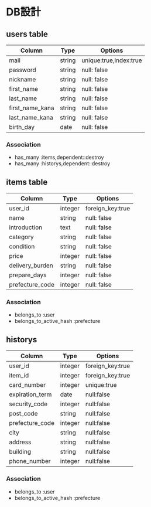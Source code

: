 # DB設計

## users table

|     Column      |  Type  |   Options             |
|-----------------|--------|-----------------------|
| mail            | string | unique:true,index:true|
| password        | string | null: false           |
| nickname        | string | null: false           |
| first_name      | string | null: false           |
| last_name       | string | null: false           |
| first_name_kana | string | null: false           |
| last_name_kana  | string | null: false           |
| birth_day       | date   | null: false           |

### Association

- has_many :items,dependent::destroy
- has_many :historys,dependent::destroy


## items table

|    Column        | Type      | Options                      |
|------------------|-----------|------------------------------|
| user_id          | integer   | foreign_key:true             |
| name             | string    | null: false                  |
| introduction     | text      | null: false                  |
| category         | string    | null: false                  |
| condition        | string    | null: false                  |
| price            | integer   | null: false                  |
| delivery_burden  | string    | null: false                  |
| prepare_days     | integer   | null: false                  |
| prefecture_code  | integer   | null: false                  |



### Association

- belongs_to :user
- belongs_to_active_hash :prefecture

## historys

|    Column        | Type      | Options                      |
|------------------|-----------|------------------------------|
| user_id          | integer   | foreign_key:true             |
| item_id          | integer   | foreign_key:true             |
| card_number      | integer   | unique:true                  |
| expiration_term  | date      | null:false                   |
| security_code    | integer   | null:false                   |
| post_code        | string    | null:false                   |
| prefecture_code  | integer   | null:false                   |
| city             | string    | null:false                   |
| address          | string    | null:false                   |
| building         | string    | null:false                   |
| phone_number     | integer   | null:false                   |

### Association

- belongs_to :user
- belongs_to_active_hash :prefecture

